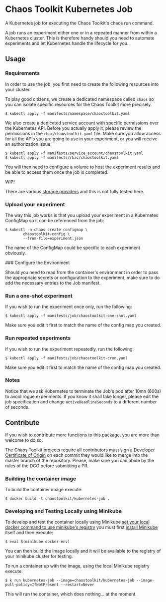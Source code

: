 # Chaos Toolkit Kubernetes Job

A Kubernetes job for executing the Chaos Toolkit's chaos run command.

A job runs an experiment either one or in a repeated manner from within a
Kubernetes cluster. This is therefore handy should you need to automate
experiments and let Kubernetes handle the lifecycle for you.

## Usage

### Requirements

In order to use the job, you first need to create the following resources
into your cluster.

To play good citizens, we create a dedicated namespace called `chaos` so you
can isolate specific resources for the Chaos Toolkit more precisely.

```
$ kubectl apply -f manifests/namespace/chaostoolkit.yaml
```

We also create a dedicated service account with specific permissions over the
Kubernetes API. Before you actually apply it, please review the permissions
in the `rbac/chaostoolkit.yaml` file. Make sure you allow access for all the
APIs you are going to use in your experiment, or you will receive an
authorization issue.

```
$ kubectl apply -f manifests/service_account/chaostoolkit.yaml
$ kubectl apply -f manifests/rbac/chaostoolkit.yaml
```

You will then need to configure a volume to host the experiment results and be
able to access them once the job is completed.

WIP!

There are various [storage providers](https://kubernetes.io/docs/concepts/storage/storage-classes/#the-storageclass-resource)
and this is not fully tested here.

### Upload your experiment

The way this job works is that you upload your experiment in a Kubernetes
ConfigMap so it can be referenced from the job:

```
$ kubectl -n chaos create configmap \
        chaostoolkit-config \
        --from-file=experiment.json
```

The name of the ConfigMap could be specific to each experiment obviously.

### Configure the Environment

Should you need to read from the container's environment in order to pass the
appropriate secrets or configuration to the experiment, make sure to do add the
necessary entries to the Job manifest.

### Run a one-shot experiment

If you wish to run the experiment once only, run the following:

```
$ kubectl apply -f manifests/job/chaostoolkit-one-shot.yaml
```

Make sure you edit it first to match the name of the config map you created.

### Run repeated experiments

If you wish to run the experiment repeatedly, run the following:

```
$ kubectl apply -f manifests/job/chaostoolkit-cron.yaml
```

Make sure you edit it first to match the name of the config map you created.

### Notes

Notice that we ask Kubernetes to terminate the Job's pod after 10mn (600s)
to avoid rogue experiments. If you know it shall take longer, please edit the
job specification and change `activeDeadlineSeconds` to a different number of
seconds.

## Contribute

If you wish to contribute more functions to this package, you are more than
welcome to do so. 

The Chaos Toolkit projects require all contributors must sign a
[Developer Certificate of Origin][dco] on each commit they would like to merge
into the master branch of the repository. Please, make sure you can abide by
the rules of the DCO before submitting a PR.

[dco]: https://github.com/probot/dco#how-it-works

### Building the container image

To build the container image execute:

```
$ docker build -t chaostoolkit/kubernetes-job .
```

### Developing and Testing Locally using Minikube

To develop and test the container locally using Minikube
[set your local docker command to use minikube's registry][mkdreg]
you must first [install Minikube][minikube] itself and then execute:

[mkdreg]: https://github.com/kubernetes/minikube/blob/master/docs/reusing_the_docker_daemon.md
[minikube]: https://kubernetes.io/docs/getting-started-guides/minikube/

```
$ eval $(minikube docker-env)
```

You can then build the image locally and it will be available to the registry of
your minikube cluster for testing.

To run a container up with the image, using the local Minikube registry execute:

```
$ k run kubernetes-job --image=chaostoolkit/kubernetes-job --image-pull-policy=IfNotPresent --restart=Never
```

This will run the container, which does nothing... at the moment.
